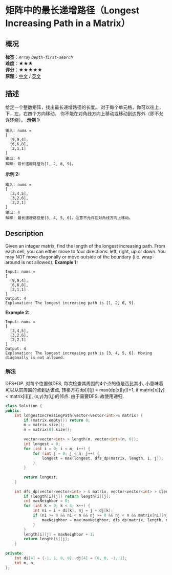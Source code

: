 # 矩阵中的最长递增路径（Longest Increasing Path in a Matrix）
## 概况
**标签**：*`Array`*  *`Depth-first-search`*<br>
**难度**：★★★<br>
**评分**：★★★★★<br>
**原题**：[中文](https://leetcode-cn.com/problems/longest-increasing-path-in-a-matrix) / [英文](https://leetcode.com/problems/longest-increasing-path-in-a-matrix)
## 描述
给定一个整数矩阵，找出最长递增路径的长度。
对于每个单元格，你可以往上，下，左，右四个方向移动。 你不能在对角线方向上移动或移动到边界外（即不允许环绕）。
**示例 1:**
```
输入: nums = 
[
  [9,9,4],
  [6,6,8],
  [2,1,1]
] 
输出: 4 
解释: 最长递增路径为[1, 2, 6, 9]。
```
**示例 2:**
```
输入: nums = 
[
  [3,4,5],
  [3,2,6],
  [2,2,1]
] 
输出: 4 
解释: 最长递增路径是[3, 4, 5, 6]。注意不允许在对角线方向上移动。
```
## Description
Given an integer matrix, find the length of the longest increasing path.
From each cell, you can either move to four directions: left, right, up or down. You may NOT move diagonally or move outside of the boundary (i.e. wrap-around is not allowed).
**Example 1:**
```
Input: nums = 
[
  [9,9,4],
  [6,6,8],
  [2,1,1]
] 
Output: 4 
Explanation: The longest increasing path is [1, 2, 6, 9].
```
**Example 2:**
```
Input: nums = 
[
  [3,4,5],
  [3,2,6],
  [2,2,1]
] 
Output: 4 
Explanation: The longest increasing path is [3, 4, 5, 6]. Moving diagonally is not allowed.
```
### 解法
DFS+DP. 对每个位置做DFS, 每次检查其周围的4个点的值是否比其小, 小意味着可以从其周围的点到达该点, 转移方程dp[i][j] = max(dp[x][y])+1, if matrix[x][y] < matrix[i][j], (x,y)为(i,j)的邻点. 由于需要DFS, 故使用递归.
```c++
class Solution {
public:
    int longestIncreasingPath(vector<vector<int>>& matrix) {
        if (matrix.empty()) return 0;
        m = matrix.size();
        n = matrix[0].size();
        
        vector<vector<int> > length(m, vector<int>(n, 0));
        int longest = 0;
        for (int i = 0; i < m; i++) {
            for (int j = 0; j < n; j++) {
                longest = max(longest, dfs_dp(matrix, length, i, j));
            }
        }
        
        return longest;
    }
    
    int dfs_dp(vector<vector<int> > & matrix, vector<vector<int> > &length, int i, int j) {
        if (length[i][j]) return length[i][j];
        int maxNeighbor = 0;
        for (int k = 0; k < 4; k++) {
            int ni = i + di[k], nj = j + dj[k];
            if (ni >= 0 && ni < m && nj >= 0 && nj < n && matrix[ni][nj] < matrix[i][j]) {
                maxNeighbor = max(maxNeighbor, dfs_dp(matrix, length, ni, nj));   
            }   
        }
        length[i][j] = maxNeighbor + 1;
        return length[i][j];
    }
    
private:
    int di[4] = {-1, 1, 0, 0}, dj[4] = {0, 0, -1, 1};
    int m, n;
};
```